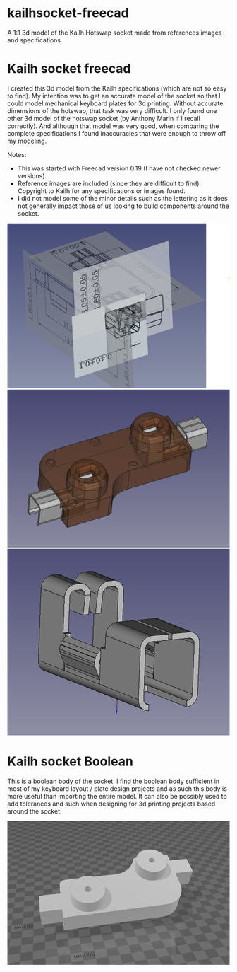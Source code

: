 # kailhsocket-freecad
A 1:1 3d model of the Kailh Hotswap socket made from references images and specifications.

# Kailh socket freecad

I created this 3d model from the Kailh specifications (which are not so easy to find). My intention was to get an accurate model of the socket so that I could model mechanical keyboard plates for 3d printing. Without accurate dimensions of the hotswap, that task was very difficult. I only found one other 3d model of the hotswap socket (by Anthony Marin if I recall correctly). And although that model was very good, when comparing the complete specifications I found inaccuracies that were enough to throw off my modeling.

Notes:
* This was started with Freecad version 0.19 (I have not checked newer versions).
* Reference images are included (since they are difficult to find). Copyright to Kailh for any specifications or images found.
* I did not model some of the minor details such as the lettering as it does not generally impact those of us looking to build components around the socket.

![alt text](Reference_planes2.png)
![alt text](Socket_body_example.png)
![alt text](Socket_wings.png)

# Kailh socket Boolean

This is a boolean body of the socket. I find the boolean body sufficient in most of my keyboard layout / plate design projects and as such this body is more useful than importing the entire model. It can also be possibly used to add tolerances and such when designing for 3d printing projects based around the socket.

![alt text](Boolean_body_example.png)
